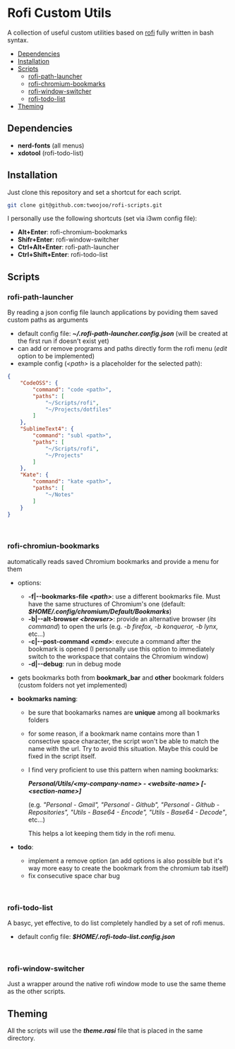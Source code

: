 # Rofi Custom Utils

A collection of useful custom utilities based on [rofi](https://github.com/davatorium/rofi) fully written in bash syntax.

- [Dependencies](#dependencies)
- [Installation](#installation)
- [Scripts](#Scripts)
    - [rofi-path-launcher](#rofi-path-launcher)
    - [rofi-chromium-bookmarks](#rofi-chromiun-bookmarks)
    - [rofi-window-switcher](#rofi-window-switcher)
    - [rofi-todo-list](#rofi-window-switcher)
- [Theming](#Theming)

## Dependencies

- **nerd-fonts** (all menus)
- **xdotool** (rofi-todo-list)

## Installation

Just clone this repository and set a shortcut for each script.

```bash
git clone git@github.com:twoojoo/rofi-scripts.git
```

I personally use the following shortcuts (set via i3wm config file):

- **Alt+Enter**: rofi-chromium-bookmarks
- **Shifr+Enter**: rofi-window-switcher
- **Ctrl+Alt+Enter**: rofi-path-launcher
- **Ctrl+Shift+Enter**: rofi-todo-list

## Scripts

### rofi-path-launcher
By reading a json config file launch applications by poviding them saved custom paths as arguments

- default config file: ***~/.rofi-path-launcher.config.json*** (will be created at the first run if doesn't exist yet)
- can add or remove programs and paths directly form the rofi menu (*edit* option to be implemented)
- example config (*&lt;path&gt;* is a placeholder for the selected path): 
```json
{
    "CodeOSS": {
        "command": "code <path>",
        "paths": [
            "~/Scripts/rofi",
            "~/Projects/dotfiles"
        ]
    },
    "SublimeText4": {
        "command": "subl <path>",
        "paths": [
            "~/Scripts/rofi",
            "~/Projects"
        ]
    },
    "Kate": {
        "command": "kate <path>",
        "paths": [
            "~/Notes"
        ]
    }
}
```
<br>

### rofi-chromiun-bookmarks 

automatically reads saved Chromium bookmarks and provide a menu for them

- options:
    - **-f|--bookmarks-file *&lt;path&gt;***: use a different bookmarks file. Must have the same structures of Chromium's one (default: ***$HOME/.config/chromium/Default/Bookmarks***)
    - **-b|--alt-browser *&lt;browser&gt;***: provide an alternative browser (*its command*) to open the urls (e.g. *-b firefox, -b konqueror, -b lynx,* etc...)
    - **-c|--post-command *&lt;cmd&gt;***: execute a command after the bookmark is opened (I personally use this option to immediately switch to the workspace that contains the Chromium window)
    - **-d|--debug**: run in debug mode

- gets bookmarks both from **bookmark_bar** and **other** bookmark folders (custom folders not yet implemented)
- **bookmarks naming**:
	- be sure that bookamarks names are **unique** among all bookmarks folders
	- for some reason, if a bookmark name contains more than 1 consective space character, the script won't be able to match the name with the url. Try to avoid this situation. Maybe this could be fixed in the script itself.
	- I find very proficient to use this pattern when naming bookmarks:
	
		***Personal/Utils/&lt;my-company-name&gt; - &lt;website-name&gt; [- &lt;section-name&gt;]***

		(e.g. *"Personal - Gmail", "Personal - Github", "Personal - Github - Repositories", "Utils - Base64 - Encode", "Utils - Base64 - Decode"*, etc...)

		This helps a lot keeping them tidy in the rofi menu.
- **todo**: 
    - implement a remove option (an add options is also possible but it's way more easy to create the bookmark from the chromium tab itself)
    - fix consecutive space char bug
<br>

### rofi-todo-list 

A basyc, yet effective, to do list completely handled by a set of rofi menus.

- default config file: ***$HOME/.rofi-todo-list.config.json***
<br>

### rofi-window-switcher

Just a wrapper around the native rofi window mode to use the same theme as the other scripts.

## Theming

All the scripts will use the ***theme.rasi*** file that is placed in the same directory.
